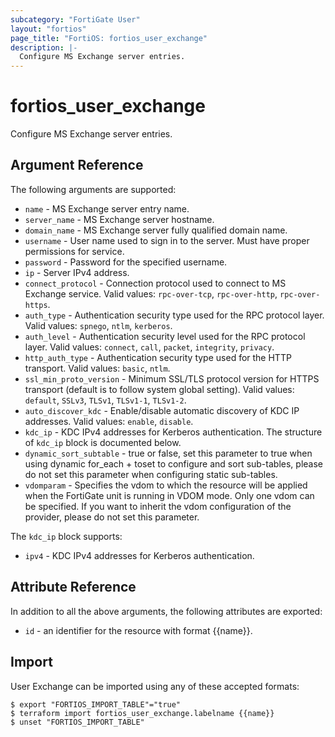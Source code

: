 ```yaml
---
subcategory: "FortiGate User"
layout: "fortios"
page_title: "FortiOS: fortios_user_exchange"
description: |-
  Configure MS Exchange server entries.
---
```


# fortios_user_exchange
Configure MS Exchange server entries.

## Argument Reference

The following arguments are supported:

* `name` - MS Exchange server entry name.
* `server_name` - MS Exchange server hostname.
* `domain_name` - MS Exchange server fully qualified domain name.
* `username` - User name used to sign in to the server. Must have proper permissions for service.
* `password` - Password for the specified username.
* `ip` - Server IPv4 address.
* `connect_protocol` - Connection protocol used to connect to MS Exchange service. Valid values: `rpc-over-tcp`, `rpc-over-http`, `rpc-over-https`.
* `auth_type` - Authentication security type used for the RPC protocol layer. Valid values: `spnego`, `ntlm`, `kerberos`.
* `auth_level` - Authentication security level used for the RPC protocol layer. Valid values: `connect`, `call`, `packet`, `integrity`, `privacy`.
* `http_auth_type` - Authentication security type used for the HTTP transport. Valid values: `basic`, `ntlm`.
* `ssl_min_proto_version` - Minimum SSL/TLS protocol version for HTTPS transport (default is to follow system global setting). Valid values: `default`, `SSLv3`, `TLSv1`, `TLSv1-1`, `TLSv1-2`.
* `auto_discover_kdc` - Enable/disable automatic discovery of KDC IP addresses. Valid values: `enable`, `disable`.
* `kdc_ip` - KDC IPv4 addresses for Kerberos authentication. The structure of `kdc_ip` block is documented below.
* `dynamic_sort_subtable` - true or false, set this parameter to true when using dynamic for_each + toset to configure and sort sub-tables, please do not set this parameter when configuring static sub-tables.
* `vdomparam` - Specifies the vdom to which the resource will be applied when the FortiGate unit is running in VDOM mode. Only one vdom can be specified. If you want to inherit the vdom configuration of the provider, please do not set this parameter.

The `kdc_ip` block supports:

* `ipv4` - KDC IPv4 addresses for Kerberos authentication.


## Attribute Reference

In addition to all the above arguments, the following attributes are exported:
* `id` - an identifier for the resource with format {{name}}.

## Import

User Exchange can be imported using any of these accepted formats:
```
$ export "FORTIOS_IMPORT_TABLE"="true"
$ terraform import fortios_user_exchange.labelname {{name}}
$ unset "FORTIOS_IMPORT_TABLE"
```
